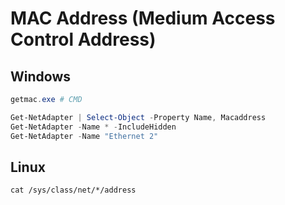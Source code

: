 # MAC Address (Medium Access Control Address)



## Windows
```powershell
getmac.exe # CMD

Get-NetAdapter | Select-Object -Property Name, Macaddress
Get-NetAdapter -Name * -IncludeHidden
Get-NetAdapter -Name "Ethernet 2"
```

## Linux

```
cat /sys/class/net/*/address

```